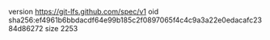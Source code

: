 version https://git-lfs.github.com/spec/v1
oid sha256:ef4961b6bbdacdf64e99b185c2f0897065f4c4c9a3a22e0edacafc2384d86272
size 2253
